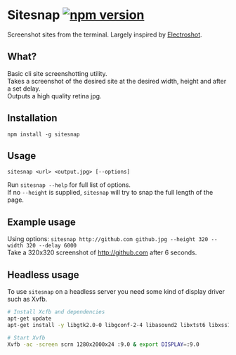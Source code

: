 # Sitesnap [![npm version](https://badge.fury.io/js/sitesnap.svg)](https://badge.fury.io/js/sitesnap)
Screenshot sites from the terminal. Largely inspired by [Electroshot](https://github.com/mixu/electroshot).

## What?
Basic cli site screenshotting utility.  
Takes a screenshot of the desired site at the desired width, height and after a set delay.  
Outputs a high quality retina jpg.

## Installation
`npm install -g sitesnap`

## Usage
`sitesnap <url> <output.jpg> [--options]`

Run `sitesnap --help` for full list of options.  
If no `--height` is supplied, `sitesnap` will try to snap the full length of the page.

## Example usage
Using options: `sitesnap http://github.com github.jpg --height 320 --width 320 --delay 6000`  
Take a 320x320 screenshot of http://github.com after 6 seconds.

## Headless usage
To use `sitesnap` on a headless server you need some kind of display driver such as Xvfb.
```sh
# Install Xcfb and dependencies
apt-get update
apt-get install -y libgtk2.0-0 libgconf-2-4 libasound2 libxtst6 libxss1 libnss3 xvfb

# Start Xvfb
Xvfb -ac -screen scrn 1280x2000x24 :9.0 & export DISPLAY=:9.0
```
